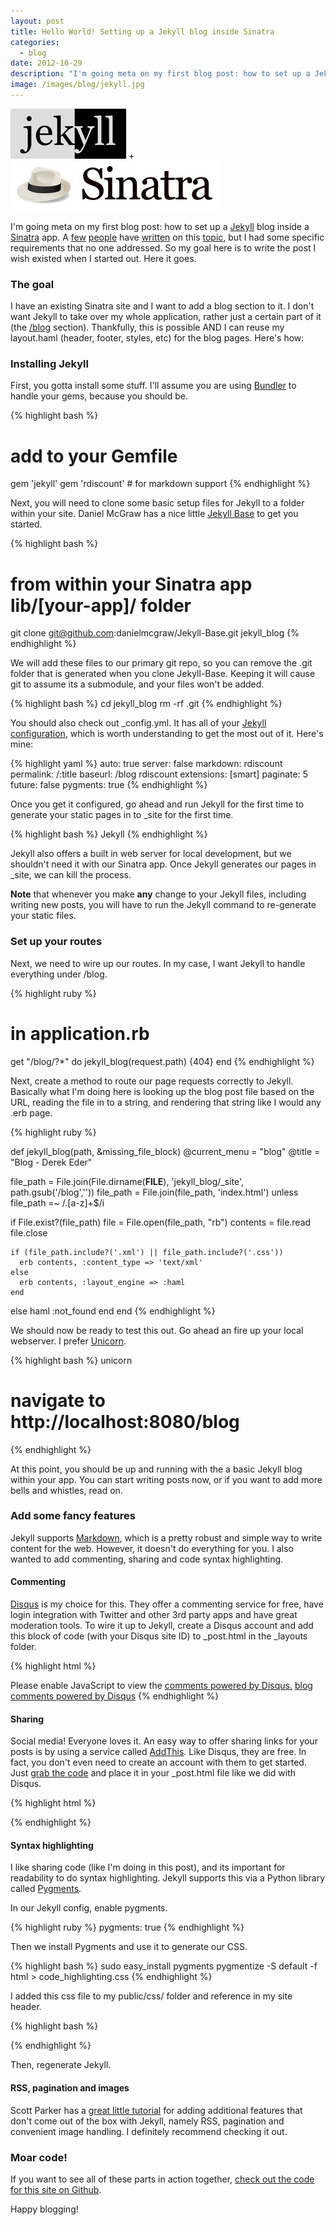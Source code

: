 ```yaml
---
layout: post
title: Hello World! Setting up a Jekyll blog inside Sinatra
categories: 
  - blog
date: 2012-10-29
description: "I'm going meta on my first blog post: how to set up a Jekyll blog inside a Sinatra app. A few people have written on this topic, but I had some specific requirements that no one addressed. So my goal here is to write the post I wish existed when I started out. Here it goes."
image: /images/blog/jekyll.jpg
---
```


<p><a href='http://jekyllrb.com'><img class='img-thumbnail' src='/images/blog/jekyll.jpg' title='Jekyll' alt='Jekyll'></a> + <a href='http://sinatrarb.com'><img class='img-thumbnail' src='/images/blog/sinatra.jpg' title='Sinatra' alt='Sinatra'></a></p>
            
<p>I'm going meta on my first blog post: how to set up a <a href="http://jekyllrb.com/">Jekyll</a> blog inside a <a href="http://www.sinatrarb.com/">Sinatra</a> app. A <a href="http://recursive-design.com/blog/2010/10/12/static-blogging-the-jekyll-way/">few</a> <a href="http://mikeferrier.com/2011/04/29/blogging-with-jekyll-haml-sass-and-jammit/">people</a> have <a href="http://danielmcgraw.com/2011/04/14/The-Ultimate-Guide-To-Getting-Started-With-Jekyll-Part-1/">written</a> on this <a href="http://www.engineyard.com/blog/2012/introducing-bloggy-a-simple-way-to-add-a-jekyll-blog-to-any-rails-application/">topic</a>, but I had some specific requirements that no one addressed. So my goal here is to write the post I wish existed when I started out. Here it goes.</p>

### The goal
I have an existing Sinatra site and I want to add a blog section to it. I don't want Jekyll to take over my whole application, rather just a certain part of it (the [/blog](/blog) section). Thankfully, this is possible AND I can reuse my layout.haml (header, footer, styles, etc) for the blog pages. Here's how:

### Installing Jekyll

First, you gotta install some stuff. I'll assume you are using [Bundler](http://gembundler.com/) to handle your gems, because you should be.

{% highlight bash %}
# add to your Gemfile
gem 'jekyll'
gem 'rdiscount' # for markdown support
{% endhighlight %}

Next, you will need to clone some basic setup files for Jekyll to a folder within your site. Daniel McGraw has a nice little [Jekyll Base](https://github.com/danielmcgraw/Jekyll-Base) to get you started.

{% highlight bash %}
# from within your Sinatra app lib/[your-app]/ folder
git clone git@github.com:danielmcgraw/Jekyll-Base.git jekyll_blog
{% endhighlight %}

We will add these files to our primary git repo, so you can remove the .git folder that is generated when you clone Jekyll-Base. Keeping it will cause git to assume its a submodule, and your files won't be added.

{% highlight bash %}
cd jekyll_blog
rm -rf .git
{% endhighlight %}

You should also check out \_config.yml. It has all of your [Jekyll configuration](https://github.com/mojombo/jekyll/wiki/Configuration), which is worth understanding to get the most out of it. Here's mine:

{% highlight yaml %}
auto: true
server: false
markdown: rdiscount
permalink: /:title
baseurl: /blog
rdiscount extensions: [smart]
paginate: 5
future: false
pygments: true
{% endhighlight %}

Once you get it configured, go ahead and run Jekyll for the first time to generate your static pages in to \_site for the first time.

{% highlight bash %}
Jekyll
{% endhighlight %}

Jekyll also offers a built in web server for local development, but we shouldn't need it with our Sinatra app. Once Jekyll generates our pages in _site, we can kill the process. 

__Note__ that whenever you make __any__ change to your Jekyll files, including writing new posts, you will have to run the Jekyll command to re-generate your static files.

### Set up your routes

Next, we need to wire up our routes. In my case, I want Jekyll to handle everything under /blog. 

{% highlight ruby %}
# in application.rb
get "/blog/?*" do
  jekyll_blog(request.path) {404}
end
{% endhighlight %}

Next, create a method to route our page requests correctly to Jekyll. Basically what I'm doing here is looking up the blog post file based on the URL, reading the file in to a string, and rendering that string like I would any .erb page.

{% highlight ruby %}
 
def jekyll_blog(path, &missing_file_block)
  @current_menu = "blog"
  @title = "Blog - Derek Eder"

  file_path = File.join(File.dirname(__FILE__), 'jekyll_blog/_site',  path.gsub('/blog',''))
  file_path = File.join(file_path, 'index.html') unless file_path =~ /\.[a-z]+$/i  

  if File.exist?(file_path)
    file = File.open(file_path, "rb")
    contents = file.read
    file.close

    if (file_path.include?('.xml') || file_path.include?('.css'))
      erb contents, :content_type => 'text/xml'
    else
      erb contents, :layout_engine => :haml
    end
  else
    haml :not_found
  end
end
{% endhighlight %}

We should now be ready to test this out. Go ahead an fire up your local webserver. I prefer [Unicorn](http://unicorn.bogomips.org/).

{% highlight bash %}
unicorn
# navigate to http://localhost:8080/blog
{% endhighlight %}

At this point, you should be up and running with the a basic Jekyll blog within your app. You can start writing posts now, or if you want to add more bells and whistles, read on.

### Add some fancy features
Jekyll supports [Markdown](http://daringfireball.net/projects/markdown/), which is a pretty robust and simple way to write content for the web. However, it doesn't do everything for you. I also wanted to add commenting, sharing and code syntax highlighting.

#### Commenting
[Disqus](http://disqus.com/) is my choice for this. They offer a commenting service for free, have login integration with Twitter and other 3rd party apps and have great moderation tools. To wire it up to Jekyll, create a Disqus account and add this block of code (with your Disqus site ID) to \_post.html in the _layouts folder.

{% highlight html %}
<div id="disqus_thread"></div>
<script type="text/javascript">
    /* * * CONFIGURATION VARIABLES: EDIT BEFORE PASTING INTO YOUR WEBPAGE * * */
    var disqus_shortname = 'YOUR SITE'; // required: replace example with your forum shortname
  var disqus_identifier = '{{ page.id }}';
    /* * * DON'T EDIT BELOW THIS LINE * * */
    (function() {
        var dsq = document.createElement('script'); dsq.type = 'text/javascript'; dsq.async = true;
        dsq.src = 'http://' + disqus_shortname + '.disqus.com/embed.js';
        (document.getElementsByTagName('head')[0] || document.getElementsByTagName('body')[0]).appendChild(dsq);
    })();
</script>
<noscript>Please enable JavaScript to view the <a href="http://disqus.com/?ref_noscript">comments powered by Disqus.</a></noscript>
<a href="http://disqus.com" class="dsq-brlink">blog comments powered by <span class="logo-disqus">Disqus</span></a>
{% endhighlight %}

#### Sharing
Social media! Everyone loves it. An easy way to offer sharing links for your posts is by using a service called [AddThis](http://www.addthis.com/). Like Disqus, they are free. In fact, you don't even need to create an account with them to get started. Just [grab the code](https://www.addthis.com/get/sharing) and place it in your _post.html file like we did with Disqus.

{% highlight html %}
<!-- AddThis Button BEGIN -->
<div class="addthis_toolbox addthis_default_style " addthis:title="{{ page.title }}" addthis:url="http://[YOUR SITE]/blog{{ page.url }}">
<a class="addthis_button_tweet"></a>
<a class="addthis_button_facebook_like" fb:like:layout="button_count"></a>
</div>
<script type="text/javascript" src="http://s7.addthis.com/js/300/addthis_widget.js#pubid=[YOUR ID]"></script>
<!-- AddThis Button END -->
{% endhighlight %}

#### Syntax highlighting
I like sharing code (like I'm doing in this post), and its important for readability to do syntax highlighting. Jekyll supports this via a Python library called [Pygments](http://pygments.org/). 

In our Jekyll config, enable pygments.

{% highlight ruby %}
pygments: true
{% endhighlight %}

Then we install Pygments and use it to generate our CSS.

{% highlight bash %}
sudo easy_install pygments
pygmentize -S default -f html > code_highlighting.css
{% endhighlight %}

I added this css file to my public/css/ folder and reference in my site header.

{% highlight bash %}
<link rel="stylesheet" href="/css/code_highlighting.css"/>
{% endhighlight %}

Then, regenerate Jekyll.

#### RSS, pagination and images
Scott Parker has a [great little tutorial](http://spparker.com/posts/2011-04-26-keeping-jekyll-classy) for adding additional features that don't come out of the box with Jekyll, namely RSS, pagination and convenient image handling. I definitely recommend checking it out.

### Moar code!
If you want to see all of these parts in action together, [check out the code for this site on Github](https://github.com/derekeder/derekeder.com/tree/master/lib/site_template/jekyll_blog).

Happy blogging!